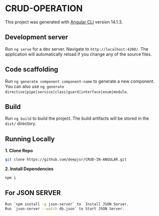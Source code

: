 # CRUD-OPERATION

This project was generated with [Angular CLI](https://github.com/angular/angular-cli) version 14.1.3.

## Development server

Run `ng serve` for a dev server. Navigate to `http://localhost:4200/`. The application will automatically reload if you change any of the source files.

## Code scaffolding

Run `ng generate component component-name` to generate a new component. You can also use `ng generate directive|pipe|service|class|guard|interface|enum|module`.

## Build

Run `ng build` to build the project. The build artifacts will be stored in the `dist/` directory.

## Running Locally

**1. Clone Repo**

```bash
git clone https://github.com/deepjsr/CRUD-IN-ANGULAR.git
```

**2. Install Dependencies**

```bash
npm i
```

## For JSON SERVER

```bash
Run `npm install -g json-server` to  Install JSON Server.
Run `json-server --watch db.json` to Start JSON Server.
```

